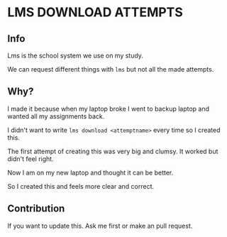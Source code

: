 # LMS DOWNLOAD ATTEMPTS

## Info

Lms is the school system we use on my study.

We can request different things with `lms` but not all the made attempts.

## Why?

I made it because when my laptop broke I went to backup laptop and wanted all my assignments back.

I didn't want to write `lms download <attemptname>` every time so I created this.

The first attempt of creating this was very big and clumsy. It worked but didn't feel right.

Now I am on my new laptop and thought it can be better.

So I created this and feels more clear and correct.

## Contribution

If you want to update this. Ask me first or make an pull request.
